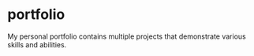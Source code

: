 # portfolio
My personal portfolio contains multiple projects that demonstrate various skills and abilities.
